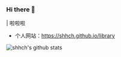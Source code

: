 ### Hi there 👋

<!--
**shhch/shhch** is a ✨ _special_ ✨ repository because its `README.md` (this file) appears on your GitHub profile.

Here are some ideas to get you started:

- 🔭 I’m currently working on ...
- 🌱 I’m currently learning ...
- 👯 I’m looking to collaborate on ...
- 🤔 I’m looking for help with ...
- 💬 Ask me about ...
- 📫 How to reach me: ...
- 😄 Pronouns: ...
- ⚡ Fun fact: ...
-->

| 啦啦啦

+ 个人网站：https://shhch.github.io/library

![shhch's github stats](https://github-readme-stats.vercel.app/api?username=shhch&show_icons=true&theme=vue&line_height=27&count_private=true)
